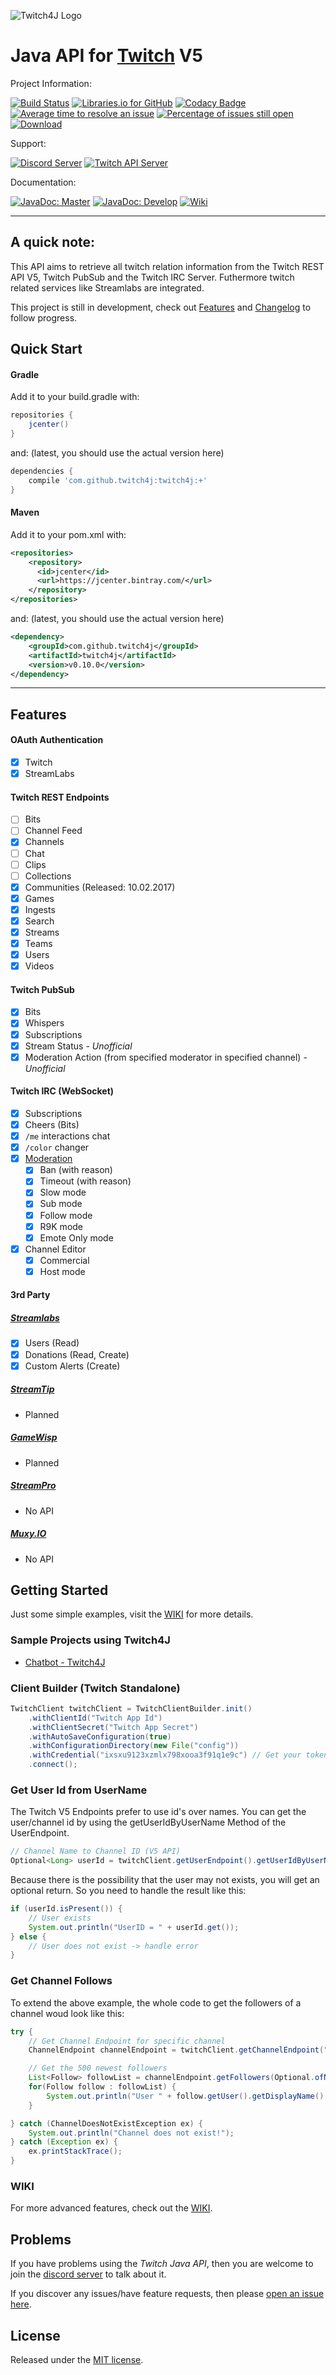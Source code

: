 ![Twitch4J Logo](docs/static_files/logo.png?raw=true)

# Java API for [Twitch](https://www.twitch.tv/) V5

Project Information:

[![Build Status](https://travis-ci.org/PhilippHeuer/twitch4j.svg?branch=master)](https://travis-ci.org/PhilippHeuer/twitch4j)
[![Libraries.io for GitHub](https://img.shields.io/librariesio/github/twitch4j/twitch4j.svg?style=flat-square)]()
[![Codacy Badge](https://api.codacy.com/project/badge/Grade/4d9f9562de194b7f8699f9adfd0c4669)](https://www.codacy.com/app/PhilippHeuer/twitch4j?utm_source=github.com&amp;utm_medium=referral&amp;utm_content=PhilippHeuer/twitch4j&amp;utm_campaign=Badge_Grade)
[![Average time to resolve an issue](http://isitmaintained.com/badge/resolution/PhilippHeuer/twitch4j.svg)](http://isitmaintained.com/project/PhilippHeuer/twitch4j "Average time to resolve an issue")
[![Percentage of issues still open](http://isitmaintained.com/badge/open/PhilippHeuer/twitch4j.svg)](http://isitmaintained.com/project/PhilippHeuer/twitch4j "Percentage of issues still open")
[![Download](https://api.bintray.com/packages/twitch4j/maven/Twitch4J/images/download.svg) ](https://bintray.com/twitch4j/maven/Twitch4J/_latestVersion)

Support:

[![Discord Server](https://discordapp.com/api/guilds/143001431388061696/embed.png?style=banner2)](https://discord.gg/FQ5vgW3)
[![Twitch API Server](https://discordapp.com/api/guilds/325552783787032576/embed.png?style=banner2)](https://discord.gg/8NXaEyV)

Documentation:

[![JavaDoc: Master](https://img.shields.io/badge/JavaDoc-Master-006400.svg?style=flat-square)](https://jitpack.io/com/github/PhilippHeuer/twitch4j/master-SNAPSHOT/javadoc/index.html)
[![JavaDoc: Develop](https://img.shields.io/badge/JavaDoc-Develop-006400.svg?style=flat-square)](https://jitpack.io/com/github/PhilippHeuer/twitch4j/develop-SNAPSHOT/javadoc/index.html)
[![Wiki](https://img.shields.io/badge/Wiki-Github-D3D3D3.svg?style=flat-square)](https://github.com/PhilippHeuer/twitch4j/wiki)

--------

## A quick note:
This API aims to retrieve all twitch relation information from the Twitch REST API V5, Twitch PubSub and the Twitch IRC Server. Futhermore twitch related services like Streamlabs are integrated.

This project is still in development, check out [Features](#features) and [Changelog](#changelog) to follow progress.

## Quick Start

#### Gradle
Add it to your build.gradle with:
```groovy
repositories {
	jcenter()
}
```
and: (latest, you should use the actual version here)

```groovy
dependencies {
    compile 'com.github.twitch4j:twitch4j:+'
}
```

#### Maven
Add it to your pom.xml with:
```xml
<repositories>
    <repository>
      <id>jcenter</id>
      <url>https://jcenter.bintray.com/</url>
    </repository>
</repositories>
```
and: (latest, you should use the actual version here)

```xml
<dependency>
    <groupId>com.github.twitch4j</groupId>
    <artifactId>twitch4j</artifactId>
    <version>v0.10.0</version>
</dependency>
```

--------

## Features
#### OAuth Authentication
 - [x] Twitch
 - [x] StreamLabs
 
#### Twitch REST Endpoints
 - [ ] Bits
 - [ ] Channel Feed
 - [x] Channels
 - [ ] Chat
 - [ ] Clips
 - [ ] Collections
 - [x] Communities (Released: 10.02.2017)
 - [x] Games
 - [x] Ingests
 - [x] Search
 - [x] Streams
 - [x] Teams
 - [x] Users
 - [x] Videos

#### Twitch PubSub
 - [x] Bits
 - [x] Whispers
 - [x] Subscriptions
 - [x] Stream Status - *Unofficial*
 - [x] Moderation Action (from specified moderator in specified channel) - *Unofficial*
 
#### Twitch IRC (WebSocket)
 - [x] Subscriptions
 - [x] Cheers (Bits)
 - [x] `/me` interactions chat
 - [x] `/color` changer
 - [x] [Moderation](https://help.twitch.tv/customer/portal/articles/659095-chat-moderation-commands)
   - [x] Ban (with reason)
   - [x] Timeout (with reason)
   - [x] Slow mode
   - [x] Sub mode
   - [x] Follow mode
   - [x] R9K mode
   - [x] Emote Only mode
 - [x] Channel Editor
   - [x] Commercial
   - [x] Host mode

#### 3rd Party
##### [Streamlabs](https://streamlabs.com/)
 - [x] Users (Read)
 - [x] Donations (Read, Create)
 - [x] Custom Alerts (Create)
 
##### [StreamTip](http://streamtip.com/)
 - Planned

##### [GameWisp](https://gamewisp.com/)
 - Planned
 
##### [StreamPro](https://streampro.io/)
  - No API

##### [Muxy.IO](https://muxy.io/)
  - No API

## Getting Started
Just some simple examples, visit the [WIKI](https://github.com/PhilippHeuer/twitch4j/wiki) for more details.

### Sample Projects using Twitch4J
 - [Chatbot - Twitch4J](https://github.com/PhilippHeuer/twitch4j-chatbot)

### Client Builder (Twitch Standalone)
```java
TwitchClient twitchClient = TwitchClientBuilder.init()
	.withClientId("Twitch App Id")
	.withClientSecret("Twitch App Secret")
	.withAutoSaveConfiguration(true)
	.withConfigurationDirectory(new File("config"))
	.withCredential("ixsxu9123xzmlx798xooa3f91q1e9c") // Get your token at: https://twitchapps.com/tmi/
	.connect();
```

### Get User Id from UserName
The Twitch V5 Endpoints prefer to use id's over names. You can get the user/channel id
by using the getUserIdByUserName Method of the UserEndpoint.
```java
// Channel Name to Channel ID (V5 API)
Optional<Long> userId = twitchClient.getUserEndpoint().getUserIdByUserName("whynabit");
```

Because there is the possibility that the user may not exists, you will get an optional return.
So you need to handle the result like this:
```java
if (userId.isPresent()) {
	// User exists
	System.out.println("UserID = " + userId.get());
} else {
	// User does not exist -> handle error
}
```

### Get Channel Follows
To extend the above example, the whole code to get the followers of a channel woud look like this:

```java
try {
	// Get Channel Endpoint for specific channel
	ChannelEndpoint channelEndpoint = twitchClient.getChannelEndpoint("channelName");

	// Get the 500 newest followers
	List<Follow> followList = channelEndpoint.getFollowers(Optional.ofNullable(500), Optional.ofNullable("desc"));
	for(Follow follow : followList) {
		System.out.println("User " + follow.getUser().getDisplayName() + " first followed at " + follow.getCreatedAt().toString());
	}

} catch (ChannelDoesNotExistException ex) {
	System.out.println("Channel does not exist!");
} catch (Exception ex) {
	ex.printStackTrace();
}
```

### WIKI
For more advanced features, check out the [WIKI](https://github.com/PhilippHeuer/twitch4j/wiki).

## Problems

If you have problems using the *Twitch Java API*, then you are welcome to join the [discord server](https://discord.gg/FQ5vgW3) to talk about it.

If you discover any issues/have feature requests, then please [open an issue here](https://github.com/PhilippHeuer/twitch4j/issues/new).

## License

Released under the [MIT license](./LICENSE).
